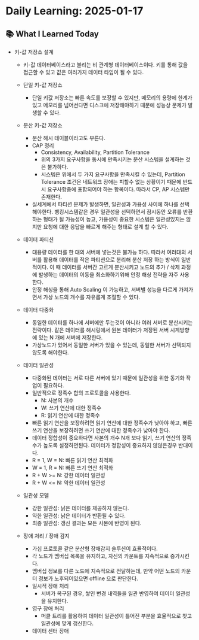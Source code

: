 # Daily Learning: 2025-01-17

## 📚 What I Learned Today
- 키-값 저장소 설계
    - 키-값 데이터베이스라고 불리는 비 관계형 데이터베이스이다. 키를 통해 값을 접근할 수 있고 값은 여러가지 데이터 타입이 될 수 있다.

    - 단일 키-값 저장소
        - 단일 키값 저장소는 빠른 속도를 보장할 수 있지만, 메모리의 용량에 한계가 있고 메모리를 넘어선다면 디스크에 저장해야하기 때문에 성능상 문제가 발생할 수 있다.
    - 분산 키-값 저장소
        - 분산 해시 테이블이라고도 부른다.
        - CAP 정리
            - Consistency, Availability, Partition Tolerance
            - 위의 3가지 요구사항을 동시에 만족시키는 분산 시스템을 설계하는 것은 불가하다.
            - 시스템은 위에서 두 가지 요구사항을 만족시킬 수 있는데, Partition Tolerance 조건은 네트워크 장애는 피할수 없는 상황이기 때문에 반드시 요구사항중에 포함되어야 하는 항목이다. 따라서 CP, AP 시스템만 존재한다.
        - 실세계에서 파티션 문제가 발생하면, 일관성과 가용성 사이에 하나를 선택해야한다. 뱅킹시스템같은 경우 일관성을 선택하면서 잠시동안 오류를 반환하는 형태가 될 가능성이 높고, 가용성이 중요한 시스템은 일관성있지는 않지만 요청에 대한 응답을 빠르게 해주는 형태로 설계 할 수 있다.

    - 데이터 파티션
        - 대용량 데이터를 한 대의 서버에 넣는것은 불가능 하다. 따라서 여러대의 서버를 활용해 데이터를 작은 파티션으로 분리해 분산 저장 하는 방식이 일반적이다. 이 때 데이터를 서버간 고르게 분산시키고 노드의 추가 / 삭제 과정에 발생하는 데이터의 이동을 최소화하기위해 안정 해싱 전략을 자주 사용한다.
        - 안정 해싱을 통해 Auto Scaling 이 가능하고, 서버별 성능을 다르게 가져가면서 가상 노드의 개수를 자유롭게 조절할 수 있다.
    - 데이터 다중화
        - 동일한 데이터를 하나에 서버에만 두는것이 아니라 여러 서버로 분산시키는 전략이다. 같은 데이터를 해시링에서 원본 데이터가 저장된 서버 시계방향에 있는 N 개에 서버에 저장한다.
        - 가상노드가 있어서 동일한 서버가 있을 수 있는데, 동일한 서버가 선택되지 않도록 해야한다.
    - 데이터 일관성
        - 다중화된 데이터는 서로 다른 서버에 있기 때문에 일관성을 위한 동기화 작업이 필요하다.
        - 일반적으로 정족수 합의 프로토콜을 사용한다.
            - N: 사본의 개수
            - W: 쓰기 연산에 대한 정족수
            - R: 읽기 연산에 대한 정족수
        - 빠른 읽기 연산을 보장하려면 읽기 연산에 대한 정족수가 낮아야 하고, 빠른 쓰기 연산을 보장하려면 쓰기 연산에 대한 정족수가 낮아야 한다.
        - 데이터 정합성이 중요하다면 사본의 개수 N개 보다 읽기, 쓰기 연산의 정족수가 높도록 설정하면된다. 데이터가 정합성이 중요하지 않않은경우 반대이다.
        - R = 1, W = N: 빠른 읽기 연산 최적화
        - W = 1, R = N: 빠른 쓰기 연산 최적화
        - R + W >= N: 강한 데이터 일관성
        - R + W <= N: 약한 데이터 일관성
    - 일관성 모델
        - 강한 일관성: 낡은 데이터를 제공하지 않는다.
        - 약한 일관성: 낡은 데이터가 반환될 수 있다.
        - 최종 일관성: 갱신 결과는 모든 사본에 반영이 된다.

    - 장애 처리 / 장애 감지
        - 가십 프로토콜 같은 분산형 장애감지 솔루션이 효율적이다.
        - 각 노드가 멤버십 목록을 유지하고, 자신의 카운트를 지속적으로 증가시킨다.
        - 멤버십 정보를 다른 노드에 지속적으로 전달하는데, 만약 어떤 노드의 카운터 정보가 노후되어있으면 offline 으로 판단한다.
        - 일시적 장애 처리
            - 서버가 복구된 경우, 쌓인 변경 내역들을 일관 반영하여 데이터 일관성을 유지한다.
        - 영구 장애 처리
            - 머클 트리를 활용하여 데이터 일관성이 틀어진 부분을 효율적으로 찾고 일관성에 맞게 갱신한다.
        - 데이터 센터 장애
